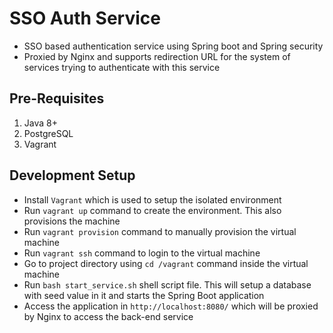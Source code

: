 # SSO Auth Service

- SSO based authentication service using Spring boot and Spring security
- Proxied by Nginx and supports redirection URL for the system of services trying to authenticate with this service

## Pre-Requisites

1. Java 8+
2. PostgreSQL
3. Vagrant

## Development Setup

* Install `Vagrant` which is used to setup the isolated environment
* Run `vagrant up` command to create the environment. This also provisions the machine
* Run `vagrant provision` command to manually provision the virtual machine
* Run `vagrant ssh` command to login to the virtual machine
* Go to project directory using `cd /vagrant` command inside the virtual machine
* Run `bash start_service.sh` shell script file. This will setup a database with seed value in it and starts the Spring Boot application
* Access the application in `http://localhost:8080/` which will be proxied by Nginx to access the back-end service
